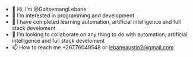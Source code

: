 - 👋 Hi, I’m @GoitsemangLebane
- 👀 I’m interested in programming and development
- 🌱 I have completed learning automation, artificial intelligence and full stack develoment
- 💞️ I’m looking to collaborate on any thing to do with automation, artificial intelligence and full stack develoment
- 📫 How to reach me +26776049548 or lebaneaustin2@gmail.com

<!---
GoitsemangLebane/GoitsemangLebane is a ✨ special ✨ repository because its `README.md` (this file) appears on your GitHub profile.
You can click the Preview link to take a look at your changes.
--->
